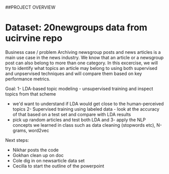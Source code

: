 ##PROJECT OVERVIEW



# Dataset: 20newgroups data from ucirvine repo

Business case / problem
Archiving newsgroup posts and news articles is a main use case in the news industry. We know that an article or a newsgroup post can also 
belong to more than one category. In this excercise, we will try to identify what topics an article may belong to using both supervised 
and unpservised techniques and will compare them based on key performance metrics.


Goal: 
1- LDA-based topic modeling - unsupervised training and inspect topics from that scheme
  - we'd want to understand if LDA would get close to the human-perceived topics
2- Supervised training using labeled data - look at the accuracy of that based on a test set and compare with LDA results
  - pick up random articles and test both LDA and 
3- apply the NLP concepts we learned in class such as data cleaning (stopwords etc), N-grams, word2vec

Next steps:
- Nikhar posts the code
- Gokhan clean up on doc
- Cole dig in on newsarticle data set
- Cecilla to start the outline of the powerpoint
